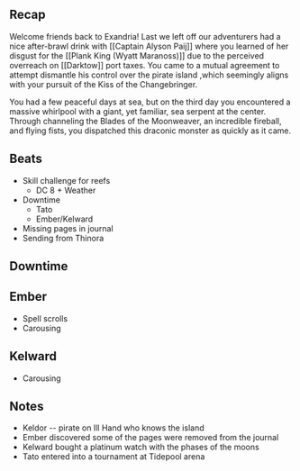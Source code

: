 ## Recap

Welcome friends back to Exandria! Last we left off our adventurers had a nice after-brawl drink with [[Captain Alyson Paij]] where you learned of her disgust for the [[Plank King (Wyatt Maranoss)]] due to the perceived overreach on [[Darktow]] port taxes. You came to a mutual agreement to attempt dismantle his control over the pirate island ,which seemingly aligns with your pursuit of the Kiss of the Changebringer.

You had a few peaceful days at sea, but on the third day you encountered a massive whirlpool with a giant, yet familiar, sea serpent at the center. Through channeling the Blades of the Moonweaver, an incredible fireball, and flying fists, you dispatched this draconic monster as quickly as it came.

## Beats

* Skill challenge for reefs
	* DC 8 + Weather
* Downtime
	* Tato
	* Ember/Kelward
* Missing pages in journal
* Sending from Thinora

## Downtime




## Ember

* Spell scrolls
* Carousing
## Kelward

* Carousing

## Notes

* Keldor -- pirate on Ill Hand who knows the island
* Ember discovered some of the pages were removed from the journal
* Kelward bought a platinum watch with the phases of the moons
* Tato entered into a tournament at Tidepool arena